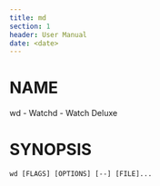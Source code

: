 ```yaml
---
title: md
section: 1
header: User Manual
date: <date>
---
```


# NAME

wd - Watchd - Watch  Deluxe

# SYNOPSIS

`wd [FLAGS] [OPTIONS] [--] [FILE]...`
